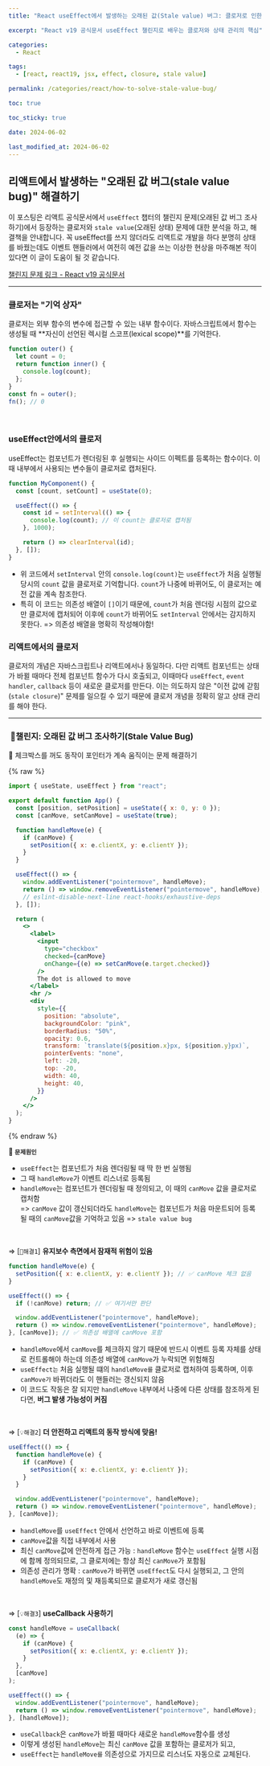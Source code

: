 ```yaml
---
title: "React useEffect에서 발생하는 오래된 값(Stale value) 버그: 클로저로 인한 상태 갇힘 현상과 해결 방법"

excerpt: "React v19 공식문서 useEffect 챌린지로 배우는 클로저와 상태 관리의 핵심"

categories:
  - React

tags:
  - [react, react19, jsx, effect, closure, stale value]

permalink: /categories/react/how-to-solve-stale-value-bug/

toc: true

toc_sticky: true

date: 2024-06-02

last_modified_at: 2024-06-02
---
```


## 리액트에서 발생하는 "오래된 값 버그(stale value bug)" 해결하기

이 포스팅은 리액트 공식문서에서 `useEffect` 챕터의 챌린지 문제(오래된 값 버그 조사하기)에서 등장하는 클로저와 `stale value`(오래된 상태) 문제에 대한 분석을 하고, 해결책을 안내합니다. 꼭 useEffect를 쓰지 않더라도 리액트로 개발을 하다 분명히 상태를 바꿨는데도 이벤트 핸들러에서 여전히 예전 값을 쓰는 이상한 현상을 마주해본 적이 있다면 이 글이 도움이 될 것 같습니다.

[챌린지 문제 링크 - React v19 공식문서](https://ko.react.dev/learn/lifecycle-of-reactive-effects#challenges)

---

### 클로저는 "기억 상자"

클로저는 외부 함수의 변수에 접근할 수 있는 내부 함수이다. 자바스크립트에서 함수는 생성될 때 **자신이 선언된 렉시컬 스코프(lexical scope)**를 기억한다.

```javascript
function outer() {
  let count = 0;
  return function inner() {
    console.log(count);
  };
}
const fn = outer();
fn(); // 0
```

<br/>

### useEffect안에서의 클로저

useEffect는 컴포넌트가 렌더링된 후 실행되는 사이드 이펙트를 등록하는 함수이다. 이 때 내부에서 사용되는 변수들이 클로저로 캡처된다.

```jsx
function MyComponent() {
  const [count, setCount] = useState(0);

  useEffect(() => {
    const id = setInterval(() => {
      console.log(count); // 이 count는 클로저로 캡처됨
    }, 1000);

    return () => clearInterval(id);
  }, []);
}
```

- 위 코드에서 `setInterval` 안의 `console.log(count)`는 `useEffect`가 처음 실행될 당시의 `count` 값을 클로저로 기억합니다. `count`가 나중에 바뀌어도, 이 클로저는 예전 값을 계속 참조한다.
- 특히 이 코드는 의존성 배열이 `[]`이기 때문에, `count`가 처음 렌더링 시점의 값으로만 클로저에 캡처되어 이후에 `count`가 바뀌어도 `setInterval` 안에서는 감지하지 못한다.
  => 의존성 배열을 명확히 작성해야함!

### 리액트에서의 클로저

클로저의 개념은 자바스크립트나 리액트에서나 동일하다. 다만 리액트 컴포넌트는 상태가 바뀔 때마다 전체 컴포넌트 함수가 다시 호출되고, 이때마다 `useEffect`, `event handler`, `callback` 등이 새로운 클로저를 만든다. 이는 의도하지 않은 "이전 값에 갇힘(`stale closure`)" 문제를 일으킬 수 있기 때문에 클로저 개념을 정확히 알고 상태 관리를 해야 한다.

---

###  🚩챌린지: 오래된 값 버그 조사하기(Stale Value Bug)

🧪 체크박스를 꺼도 동작이 포인터가 계속 움직이는 문제 해결하기

{% raw %}

```jsx
import { useState, useEffect } from "react";

export default function App() {
  const [position, setPosition] = useState({ x: 0, y: 0 });
  const [canMove, setCanMove] = useState(true);

  function handleMove(e) {
    if (canMove) {
      setPosition({ x: e.clientX, y: e.clientY });
    }
  }

  useEffect(() => {
    window.addEventListener("pointermove", handleMove);
    return () => window.removeEventListener("pointermove", handleMove);
    // eslint-disable-next-line react-hooks/exhaustive-deps
  }, []);

  return (
    <>
      <label>
        <input
          type="checkbox"
          checked={canMove}
          onChange={(e) => setCanMove(e.target.checked)}
        />
        The dot is allowed to move
      </label>
      <hr />
      <div
        style={{
          position: "absolute",
          backgroundColor: "pink",
          borderRadius: "50%",
          opacity: 0.6,
          transform: `translate(${position.x}px, ${position.y}px)`,
          pointerEvents: "none",
          left: -20,
          top: -20,
          width: 40,
          height: 40,
        }}
      />
    </>
  );
}
```

{% endraw %}

**🐞 `문제원인`**

- `useEffect`는 컴포넌트가 처음 렌더링될 때 딱 한 번 실행됨
- 그 때 `handleMove`가 이벤트 리스너로 등록됨
- `handleMove`는 컴포넌트가 렌더링될 때 정의되고, 이 때의 `canMove` 값을 클로저로 캡처함<br/>
  => `canMove` 값이 갱신되더라도 `handleMove`는 컴포넌트가 처음 마운트되어 등록될 때의 `canMove`값을 기억하고 있음
  => `stale value bug`

<br/>

⇒ [`🔺해결1`] **유지보수 측면에서 잠재적 위험이 있음**

```jsx
function handleMove(e) {
  setPosition({ x: e.clientX, y: e.clientY }); // ✅ canMove 체크 없음
}

useEffect(() => {
  if (!canMove) return; // ✅ 여기서만 판단

  window.addEventListener("pointermove", handleMove);
  return () => window.removeEventListener("pointermove", handleMove);
}, [canMove]); // ✅ 의존성 배열에 canMove 포함
```

- `handleMove`에서 `canMove`를 체크하지 않기 때문에 반드시 이벤트 등록 자체를 상태로 컨트롤해야 하는데 의존성 배열에 `canMove`가 누락되면 위험해짐
- `useEffect는` 처음 실행될 떄의 `handleMove를` 클로저로 캡처하여 등록하며, 이후 `canMove가` 바뀌더라도 이 핸들러는 갱신되지 않음
- 이 코드도 작동은 잘 되지만 `handleMove` 내부에서 나중에 다른 상태를 참조하게 된다면, **버그 발생 가능성이 커짐**

<br/>

⇒ [`💡해결2`] **더 안전하고 리액트의 동작 방식에 맞음!**

```jsx
useEffect(() => {
  function handleMove(e) {
    if (canMove) {
      setPosition({ x: e.clientX, y: e.clientY });
    }
  }

  window.addEventListener("pointermove", handleMove);
  return () => window.removeEventListener("pointermove", handleMove);
}, [canMove]);
```

- `handleMove`를 `useEffect` 안에서 선언하고 바로 이벤트에 등록
- `canMove`값을 직접 내부에서 사용
- 최신 `canMove`값에 안전하게 접근 가능 : `handleMove` 함수는 `useEffect` 실행 시점에 함께 정의되므로, 그 클로저에는 항상 최신 `canMove`가 포함됨
- 의존성 관리가 명확 : `canMove`가 바뀌면 `useEffect`도 다시 실행되고, 그 안의 `handleMove`도 재정의 및 재등록되므로 클로저가 새로 갱신됨

<br/>

⇒ [`💡해결3`] **useCallback 사용하기**

```jsx
const handleMove = useCallback(
  (e) => {
    if (canMove) {
      setPosition({ x: e.clientX, y: e.clientY });
    }
  },
  [canMove]
);

useEffect(() => {
  window.addEventListener("pointermove", handleMove);
  return () => window.removeEventListener("pointermove", handleMove);
}, [handleMove]);
```

- `useCallback`은 `canMove`가 바뀔 때마다 새로운 `handleMove`함수를 생성
- 이렇게 생성된 `handleMove`는 최신 `canMove` 값을 포함하는 클로저가 되고,
- `useEffect`는 `handleMove를` 의존성으로 가지므로 리스너도 자동으로 교체된다.
